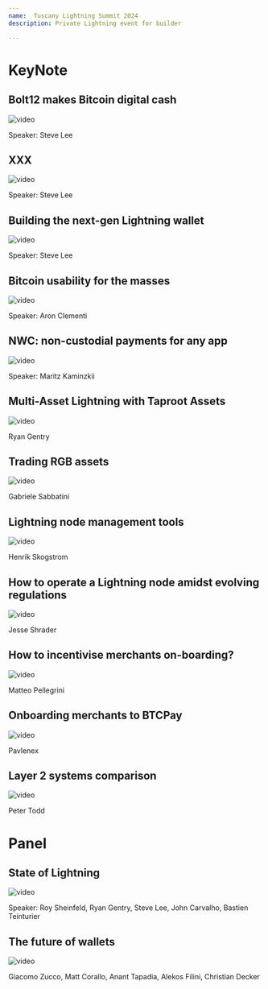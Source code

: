 ```yaml
---
name:  Tuscany Lightning Summit 2024
description: Private Lightning event for builder

---
```


# KeyNote

## Bolt12 makes Bitcoin digital cash 

![video](https://youtu.be/0Aq1ANhKV0E)

Speaker: Steve Lee

## XXX

![video](https://youtu.be/0Aq1ANhKV0E)

Speaker: Steve Lee

## Building the next-gen Lightning wallet 

![video](https://youtu.be/0Aq1ANhKV0E)

Speaker: Steve Lee

## Bitcoin usability for the masses 

![video](https://youtu.be/c07gMYbTMos)

Speaker: Aron Clementi 

## NWC: non-custodial payments for any app

![video](https://youtu.be/OCt6-pIUDqk)

Speaker: Maritz Kaminzkii 

## Multi-Asset Lightning with Taproot Assets 

![video](https://youtu.be/U2jpWmnx8_U)

Ryan Gentry

## Trading RGB assets

![video](https://youtu.be/f6d6bO21SXM)

Gabriele Sabbatini 

## Lightning node management tools

![video](https://youtu.be/In91ZTNjqUA)

Henrik Skogstrom

## How to operate a Lightning node amidst evolving regulations

![video](https://youtu.be/tjwGzWQUZMs)

Jesse Shrader 

## How to incentivise merchants on-boarding?

![video](https://youtu.be/7CwunS4lehM)

Matteo Pellegrini

## Onboarding merchants to BTCPay

![video](https://youtu.be/2BOUVd2VVZ0)

Pavlenex

## Layer 2 systems comparison

![video](https://youtu.be/HJxx55EPfKA)

Peter Todd

# Panel

## State of Lightning 

![video](https://youtu.be/_NjjOQuo_RE)

Speaker: Roy Sheinfeld, Ryan Gentry, Steve Lee, John Carvalho, Bastien Teinturier

## The future of wallets

![video](https://youtu.be/ZNcM0odM_C8)

Giacomo Zucco, Matt Corallo, Anant Tapadia, Alekos Filini, Christian Decker
